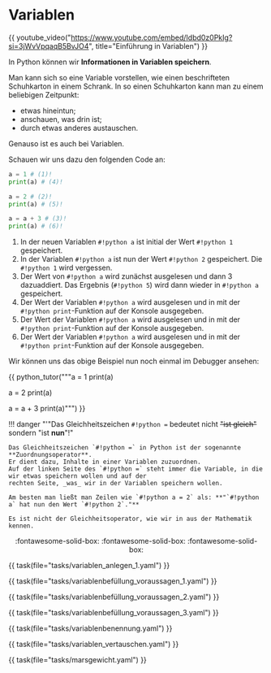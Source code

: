 # Variablen

{{ youtube_video("https://www.youtube.com/embed/Idbd0z0PkIg?si=3jWvVpqaqB5BvJO4", title="Einführung in Variablen") }}

In Python können wir **Informationen in Variablen speichern**.

Man kann sich so eine Variable vorstellen, wie einen beschrifteten Schuhkarton in einem Schrank. 
In so einen Schuhkarton kann man zu einem beliebigen Zeitpunkt:

* etwas hineintun; 
* anschauen, was drin ist;
* durch etwas anderes austauschen.

Genauso ist es auch bei Variablen.

Schauen wir uns dazu den folgenden Code an:

```python
a = 1 # (1)!
print(a) # (4)!

a = 2 # (2)!
print(a) # (5)!

a = a + 3 # (3)!
print(a) # (6)!
```

1. In der neuen Variablen `#!python a` ist initial der Wert `#!python 1` gespeichert.
2. In der Variablen `#!python a` ist nun der Wert `#!python 2` gespeichert. Die `#!python 1` wird vergessen.
3. Der Wert von `#!python a` wird zunächst ausgelesen und dann 3 dazuaddiert. Das Ergebnis (`#!python 5`) wird dann wieder in `#!python a` gespeichert.
4. Der Wert der Variablen `#!python a` wird ausgelesen und in mit der `#!python print`-Funktion auf der Konsole ausgegeben.
5. Der Wert der Variablen `#!python a` wird ausgelesen und in mit der `#!python print`-Funktion auf der Konsole ausgegeben.
6. Der Wert der Variablen `#!python a` wird ausgelesen und in mit der `#!python print`-Funktion auf der Konsole ausgegeben.

Wir können uns das obige Beispiel nun noch einmal im Debugger ansehen:

{{ python_tutor("""a = 1
print(a)

a = 2
print(a)

a = a + 3
print(a)""") }}

!!! danger "'"Das Gleichheitszeichen `#!python =` bedeutet nicht <del>"ist gleich"</del> sondern "ist **nun**"!"
    
    Das Gleichheitszeichen `#!python =` in Python ist der sogenannte **Zuordnungsoperator**.
    Er dient dazu, Inhalte in einer Variablen zuzuordnen.
    Auf der linken Seite des `#!python =` steht immer die Variable, in die wir etwas speichern wollen und auf der 
    rechten Seite, _was_ wir in der Variablen speichern wollen.

    Am besten man ließt man Zeilen wie `#!python a = 2` als: **"`#!python a` hat nun den Wert `#!python 2`."**

    Es ist nicht der Gleichheitsoperator, wie wir in aus der Mathematik kennen.

<p style="text-align:center;" markdown>
:fontawesome-solid-box: :fontawesome-solid-box: :fontawesome-solid-box:
</p>

{{ task(file="tasks/variablen_anlegen_1.yaml") }}

{{ task(file="tasks/variablenbefüllung_voraussagen_1.yaml") }}

{{ task(file="tasks/variablenbefüllung_voraussagen_2.yaml") }}

{{ task(file="tasks/variablenbefüllung_voraussagen_3.yaml") }}

{{ task(file="tasks/variablenbenennung.yaml") }}

{{ task(file="tasks/variablen_vertauschen.yaml") }}

{{ task(file="tasks/marsgewicht.yaml") }}


